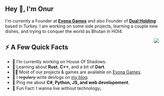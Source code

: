 <h2>Hey 👋, I'm Onur</h2>
<p>I'm currently a Founder at <strong><a href="https://www.evonagames.com/">Evona Games</a></strong> and also Founder of <strong><a href="https://www.dualholding.net/">Dual Holding</a></strong> based in Turkey. I am working on some side projects, learning a couple new dishes, and trying to conquer the world as Bhutan in HOI4.</p>
<img align="right" src="https://media1.giphy.com/media/13HgwGsXF0aiGY/giphy.gif" />
<h2>⚡️ A Few Quick Facts</h2>
<ul>
<li>🔭 I’m currently working on House Of Shadows.</li>
<li>🧐 Learning about <strong>Rust</strong>, <strong>C++</strong>, and a bit of <strong>Dart</strong>.</li>
<li>👨‍💻 Most of our projects & games are available on <a href="https://evonagames.com">Evona Games</a>.</li>
<li>📝 I <del>regulary</del> write devlogs on <a href="https://evonagames.com">my blog</a>.</li>
<li>💬 Ping me about <strong>C#, Python, JS, and web developement</strong>.</li>
<li>🎉 Fun Fact: I wanna live without technology。</li>
</ul>
